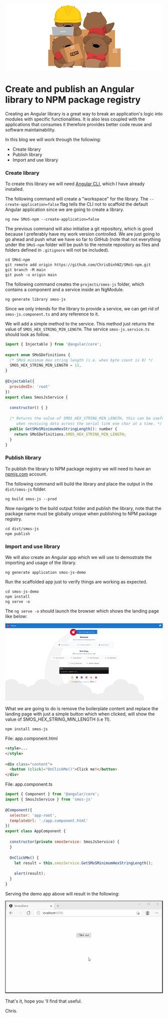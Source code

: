 ![Blog Header Image](assets/create-and-publish-an-angular-library-to-npm-package-registry.png "Blog Header Image")

# Create and publish an Angular library to NPM package registry

Creating an Angular library is a great way to break an application's logic into modules with specific functionalities. It is also less coupled with the applications that consumes it therefore provides better code reuse and software maintainability.

In this blog we will work through the following:
* Create library
* Publish library
* Import and use library

### Create library

To create this library we will need [Angular CLI](https://cli.angular.io), which I have already installed.

The following command will create a "workspace" for the library. The `--create-application=false` flag tells the CLI not to scaffold the default Angular application since we are going to create a library.

```shell
ng new SMoS-npm --create-application=false
```

The previous command will also initialise a git repository, which is good because I preferably have my work version controlled. We are just going to go ahead and push what we have so far to GitHub (note that not everything under the `SMoS-npm` folder will be push to the remote repository as files and folders defined in `.gitignore` will not be included).

```shell
cd SMoS-npm
git remote add origin https://github.com/ChrisDinhNZ/SMoS-npm.git
git branch -M main
git push -u origin main
```

The following command creates the `projects/smos-js` folder, which contains a component and a service inside an NgModule.

```shell
ng generate library smos-js
```

Since we only intends for the library to provide a service, we can get rid of `smos-js.component.ts` and any reference to it.

We will add a simple method to the service. This method just returns the value of `SMOS_HEX_STRING_MIN_LENGTH`. The service `smos-js.service.ts` should look as follow.

```javascript
import { Injectable } from '@angular/core';

export enum SMoSDefinitions {
  /* SMoS minimum Hex string length (i.e. when byte count is 0) */
  SMOS_HEX_STRING_MIN_LENGTH = 11,
}

@Injectable({
  providedIn: 'root'
})
export class SmosJsService {

  constructor() { }

  /* Returns the value of SMOS_HEX_STRING_MIN_LENGTH, this can be useful
     when receiving data across the serial link one char at a time. */
  public GetSMoSMinimumHexStringLength(): number {
    return SMoSDefinitions.SMOS_HEX_STRING_MIN_LENGTH;
  }
}
```

### Publish library

To publish the library to NPM package registry we will need to have an [npmjs.com](https://www.npmjs.com) account.

The following command will build the library and place the output in the `dist/smos-js` folder.

```shell
ng build smos-js --prod
```

Now navigate to the build output folder and publish the library, note that the package name must be globally unique when publishing to NPM package registry.

```shell
cd dist/smos-js
npm publish
```

### Import and use library

We will also create an Angular app which we will use to demostrate the importing and usage of the library.

```shell
ng generate application smos-js-demo
```

Run the scaffolded app just to verify things are working as expected.

```shell
cd smos-js-demo
npm install
ng serve -o
```

The `ng serve -o` should launch the browser which shows the landing page like below:

![Scaffold Angular App Landing Page.png](assets/scaffold_angular_app_landing_page.png "Scaffold Angular App Landing Page")

What we are going to do is remove the boilerplate content and replace the landing page with just a simple button which when clicked, will show the value of SMOS_HEX_STRING_MIN_LENGTH (i.e 11).

```shell
npm install smos-js
```

File: app.component.html

```html
<style>...
</style>

<div class="content">
  <button (click)="OnClickMe()">Click me!</button>
</div>
```

File: app.component.ts

```javascript
import { Component } from '@angular/core';
import { SmosJsService } from 'smos-js'

@Component({
  selector: 'app-root',
  templateUrl: './app.component.html'
})
export class AppComponent {

  constructor(private smosService: SmosJsService) {
  }

  OnClickMe() {
    let result = this.smosService.GetSMoSMinimumHexStringLength();

    alert(result);
  }
}
```

Serving the demo app above will result in the following:

![smos-js-demo.gif](assets/smos-js-demo.gif "smos-js usage demo")

That's it, hope you 'll find that useful.

Chris.